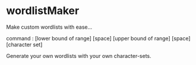 # wordlistMaker
Make custom wordlists with ease...

command : [lower bound of range] [space] [upper bound of range] [space] [character set]

Generate your own wordlists with your own character-sets.
